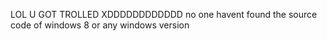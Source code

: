 LOL U GOT TROLLED XDDDDDDDDDDDD
no one havent found the source code of windows 8 or any windows version

